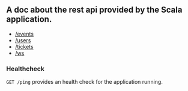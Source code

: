 ## A doc about the rest api provided by the Scala application.

- [/events](https://github.com/silviabooks/scala-project/blob/master/apidocs/events.md)
- [/users](https://github.com/silviabooks/scala-project/blob/master/apidocs/users.md)
- [/tickets](https://github.com/silviabooks/scala-project/blob/master/apidocs/tickets.md)
- [/ws](https://github.com/silviabooks/scala-project/blob/master/apidocs/ws.md)

### Healthcheck

`GET /ping` provides an health check for the application running.
